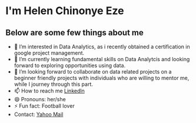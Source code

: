 # I'm Helen Chinonye Eze 

## Below are some few things about me

- 👀 I’m interested in Data Analytics, as i recently obtained a certification in google project management.
- 🌱 I’m currently learning fundamental skills on Data Analytcis and looking forward to exploring opportunities using data.
- 💞️ I’m looking forward to collaborate on data related projects on a beginner friendly projects with individuals who are willing to mentor me, while I journey through this part.
- 📫 How to reach me [Linkedln](https://www.linkedin.com/in/helen-eze-7a6159109/)
- 😄 Pronouns: her/she
- ⚡ Fun fact: Football lover
- 
   Contact: [Yahoo Mail](https://mail.yahoo.com/d/folders/1?guce_referrer=aHR0cHM6Ly93d3cuZ29vZ2xlLmNvbS8&guce_referrer_sig=AQAAAGARt9QdXRXTJucVFQ0CA1TrsUW_ypuiFyAwVSN6NtjvbnxTbkzDDfHvGL9qko-3XhXUPliHfIwLBjl3w-c1QqTTIu8kDyorZu9xZMl3_u7o96StmnhAdhIWoXk2WORuUMCVBZ-okY-vsD5um6hhUIZQYfP1gJZMeQ8LljMvcftS)
<!---
Hela4wjc/Hela4wjc is a ✨ special ✨ repository because its `README.md` (this file) appears on your GitHub profile.
You can click the Preview link to take a look at your changes.
--->
